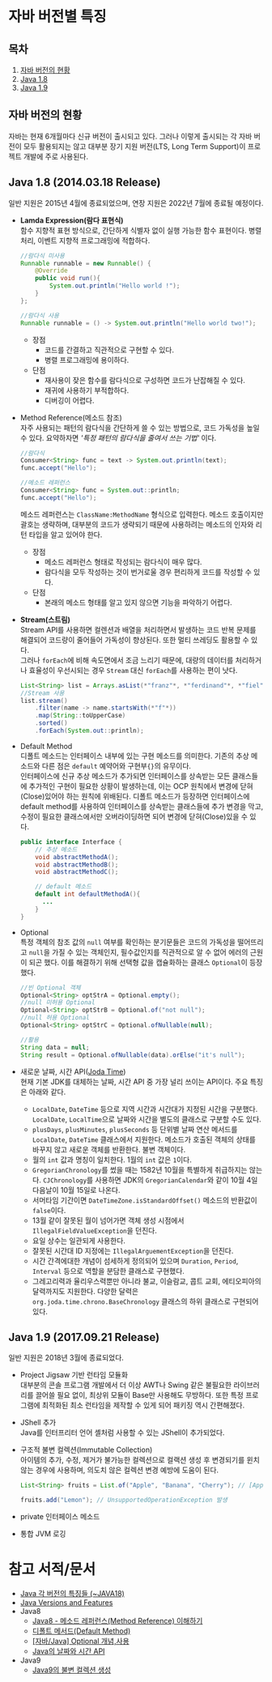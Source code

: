 # 자바 버전별 특징

## 목차

1. [자바 버전의 현황](#자바-버전의-현황)
2. [Java 1.8](#java-18-20140318-release)
3. [Java 1.9](#java-19-20170921-release)

## 자바 버전의 현황

자바는 현재 6개월마다 신규 버전이 출시되고 있다. 그러나 이렇게 출시되는 각 자바 버전이 모두 활용되지는 않고 대부분 장기 지원 버전(LTS, Long Term Support)이 프로젝트 개발에 주로 사용된다.

## **Java 1.8 (2014.03.18 Release)**

일반 지원은 2015년 4월에 종료되었으며, 연장 지원은 2022년 7월에 종료될 예정이다.

- **Lamda Expression(람다 표현식)**  
  함수 지향적 표현 방식으로, 간단하게 식별자 없이 실행 가능한 함수 표현이다. 병렬 처리, 이벤트 지향적 프로그래밍에 적합하다.
  ```java
  //람다식 미사용
  Runnable runnable = new Runnable() {
      @Override
      public void run(){
          System.out.println("Hello world !");
      }
  };
  ```
  ```java
  //람다식 사용
  Runnable runnable = () -> System.out.println("Hello world two!");
  ```
  - 장점
    - 코드를 간결하고 직관적으로 구현할 수 있다.
    - 병렬 프로그래밍에 용이하다.
  - 단점
    - 재사용이 잦은 함수를 람다식으로 구성하면 코드가 난잡해질 수 있다.
    - 재귀에 사용하기 부적합하다.
    - 디버깅이 어렵다.
- Method Reference(메소드 참조)  
  자주 사용되는 패턴의 람다식을 간단하게 쓸 수 있는 방법으로, 코드 가독성을 높일 수 있다. 요약하자면 _'특정 패턴의 람다식을 줄여서 쓰는 기법'_ 이다.

  ```java
  //람다식
  Consumer<String> func = text -> System.out.println(text);
  func.accept("Hello");
  ```

  ```java
  //메소드 레퍼런스
  Consumer<String> func = System.out::println;
  func.accept("Hello");
  ```

  메소드 레퍼런스는 `ClassName:MethodName` 형식으로 입력한다. 메소드 호출이지만 괄호는 생략하며, 대부분의 코드가 생략되기 때문에 사용하려는 메소드의 인자와 리턴 타입을 알고 있어야 한다.

  - 장점
    - 메소드 레퍼런스 형태로 작성되는 람다식이 매우 많다.
    - 람다식을 모두 작성하는 것이 번거로울 경우 편리하게 코드를 작성할 수 있다.
  - 단점
    - 본래의 메소드 형태를 알고 있지 않으면 기능을 파악하기 어렵다.

- **Stream(스트림)**  
  Stream API를 사용하면 컬렌션과 배열을 처리하면서 발생하는 코드 반복 문제를 해결되어 코드량이 줄어들어 가독성이 향상된다. 또한 멀티 쓰레딩도 활용할 수 있다.  
  그러나 `forEach`에 비해 속도면에서 조금 느리기 때문에, 대량의 데이터를 처리하거나 효율성이 우선시되는 경우 `Stream` 대신 `forEach`를 사용하는 편이 낫다.
  ```java
  List<String> list = Arrays.asList(*"franz"*, *"ferdinand"*, *"fiel"*, *"vom"*, *"pferd"*);
  //Stream 사용
  list.stream()
      .filter(name -> name.startsWith(*"f"*))
      .map(String::toUpperCase)
      .sorted()
      .forEach(System.out::println);
  ```
- Default Method  
  디폴트 메소드는 인터페이스 내부에 있는 구현 메소드를 의미한다. 기존의 추상 메소드와 다른 점은 `default` 예약어와 구현부`{}`의 유무이다.  
  인터페이스에 신규 추상 메소드가 추가되면 인터페이스를 상속받는 모든 클래스들에 추가적인 구현이 필요한 상황이 발생하는데, 이는 OCP 원칙에서 변경에 닫혀(Close)있어야 하는 원칙에 위배된다. 디폴트 메소드가 등장하면 인터페이스에 default method를 사용하여 인터페이스를 상속받는 클래스들에 추가 변경을 막고, 수정이 필요한 클래스에서만 오버라이딩하면 되어 변경에 닫혀(Close)있을 수 있다.

  ```java
  public interface Interface {
      // 추상 메소드
      void abstractMethodA();
      void abstractMethodB();
      void abstractMethodC();

      // default 메소드
      default int defaultMethodA(){
        ...
      }
  }
  ```

- Optional  
  특정 객체의 참조 값의 `null` 여부를 확인하는 분기문들은 코드의 가독성을 떨어뜨리고 `null`을 가질 수 있는 객체인지, 필수값인지를 직관적으로 알 수 없어 에러의 근원이 되곤 했다. 이를 해결하기 위해 선택형 값을 캡슐화하는 클래스 `Optional`이 등장했다.

  ```java
  //빈 Optional 객체
  Optional<String> optStrA = Optional.empty();
  //null 미허용 Optional
  Optional<String> optStrB = Optional.of("not null");
  //null 허용 Optional
  Optional<String> optStrC = Optional.ofNullable(null);

  //활용
  String data = null;
  String result = Optional.ofNullable(data).orElse("it's null");
  ```

- 새로운 날짜, 시간 API([Joda Time](https://www.joda.org/joda-time/))  
  현재 기본 JDK를 대체하는 날짜, 시간 API 중 가장 널리 쓰이는 API이다. 주요 특징은 아래와 같다.
  - `LocalDate`, `DateTime` 등으로 지역 시간과 시간대가 지정된 시간을 구분했다. `LocalDate`, `LocalTime`으로 날짜와 시간을 별도의 클래스로 구분할 수도 있다.
  - `plusDays`, `plusMinutes`, `plusSeconds` 등 단위별 날짜 연산 메서드를 `LocalDate`, `DateTime` 클래스에서 지원한다. 메소드가 호출된 객체의 상태를 바꾸지 않고 새로운 객체를 반환한다. 불변 객체이다.
  - 월의 `int` 값과 명칭이 일치한다. 1월의 `int` 값은 `1`이다.
  - `GregorianChronology`를 썼을 때는 1582년 10월을 특별하게 취급하지는 않는다. `CJChronology`를 사용하면 JDK의 `GregorianCalendar`와 같이 10월 4일 다음날이 10월 15일로 나온다.
  - 서머타임 기간이면 `DateTimeZone.isStandardOffset()` 메소드의 반환값이 `false`이다.
  - 13월 같이 잘못된 월이 넘어가면 객체 생성 시점에서 `IllegalFieldValueException`을 던진다.
  - 요일 상수는 일관되게 사용한다.
  - 잘못된 시간대 ID 지정에는 `IllegalArguementException`을 던진다.
  - 시간 간격에대한 개념이 섬세하게 정의되어 있으며 `Duration`, `Period`, `Interval` 등으로 역할을 분담한 클래스로 구현했다.
  - 그레고리력과 율리우스력뿐만 아니라 불교, 이슬람교, 콥트 교회, 에티오피아의 달력까지도 지원한다. 다양한 달력은 `org.joda.time.chrono.BaseChronology` 클래스의 하위 클래스로 구현되어 있다.

## Java 1.9 (2017.09.21 Release)

일반 지원은 2018년 3월에 종료되었다.

- Project Jigsaw 기반 런타임 모듈화  
  대부분의 콘솔 프로그램 개발에서 더 이상 AWT나 Swing 같은 불필요한 라이브러리를 끌어쓸 필요 없이, 최상위 모듈이 Base만 사용해도 무방하다. 또한 특정 프로그램에 최적화된 최소 런타임을 제작할 수 있게 되어 패키징 역시 간편해졌다.

- JShell 추가  
  Java를 인터프리터 언어 셸처럼 사용할 수 있는 JShell이 추가되었다.

- 구조적 불변 컬렉션(Immutable Collection)  
  아이템의 추가, 수정, 제거가 불가능한 컬렉션으로 컬랙션 생성 후 변경되기를 윈치 않는 경우에 사용하며, 의도치 않은 컬렉션 변경 예방에 도움이 된다.

  ```java
  List<String> fruits = List.of("Apple", "Banana", "Cherry"); // [Apple, Banana, Cherry]

  fruits.add("Lemon"); // UnsupportedOperationException 발생
  ```

- private 인터페이스 메소드

- 통합 JVM 로깅

# 참고 서적/문서

- [Java 각 버전의 특징들 (~JAVA18)](https://marrrang.tistory.com/16)
- [Java Versions and Features](https://www.marcobehler.com/guides/a-guide-to-java-versions-and-features)
- Java8
  - [Java8 - 메소드 레퍼런스(Method Reference) 이해하기](https://codechacha.com/ko/java8-method-reference/)
  - [디폴트 메서드(Default Method)](https://velog.io/@heoseungyeon/%EB%94%94%ED%8F%B4%ED%8A%B8-%EB%A9%94%EC%84%9C%EB%93%9CDefault-Method)
  - [[자바/Java] Optional 개념,사용](https://lee1535.tistory.com/139)
  - [Java의 날짜와 시간 API](https://d2.naver.com/helloworld/645609)
- Java9
  - [Java9의 불변 컬렉션 생성](https://www.daleseo.com/java9-immutable-collections/)
